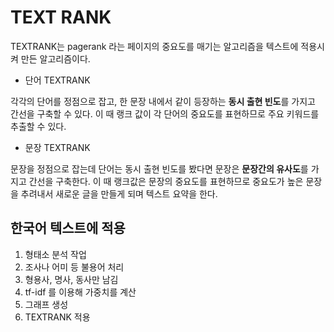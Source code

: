 # TEXT RANK

TEXTRANK는 pagerank 라는 페이지의 중요도를 매기는 알고리즘을 텍스트에 적용시켜 만든 알고리즘이다.

- 단어 TEXTRANK

각각의 단어를 정점으로 잡고, 한 문장 내에서 같이 등장하는 <b>동시 출현 빈도</b>를 가지고  간선을 구축할 수 있다. 이 때 랭크 값이 각 단어의 중요도를 표현하므로 주요 키워드를 추출할 수 있다.

- 문장 TEXTRANK

문장을 정점으로 잡는데 단어는 동시 출현 빈도를 봤다면 문장은 <b>문장간의 유사도</b>를 가지고 간선을 구축한다.  이 때 랭크값은 문장의 중요도를 표현하므로 중요도가 높은 문장을 추려내서 새로운 글을 만들게 되며 텍스트 요약을 한다.



## 한국어 텍스트에 적용

1. 형태소 분석 작업
2. 조사나 어미 등 불용어 처리
3. 형용사, 명사, 동사만 남김
4. tf-idf 를 이용해 가중치를 계산
5. 그래프 생성
6. TEXTRANK 적용

